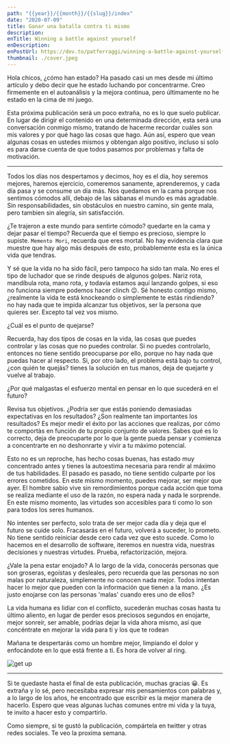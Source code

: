 ```yaml
---
path: "{{year}}/{{month}}/{{slug}}/index"
date: "2020-07-09"
title: Ganar una batalla contra ti mismo
description:
enTitle: Winning a battle against yourself
enDescription:
enPostUrl: https://dev.to/patferraggi/winning-a-battle-against-yourself-5a68
thumbnail: ./cover.jpeg
---
```


Hola chicos, ¿cómo han estado? Ha pasado casi un mes desde mi último artículo y debo decir que he estado luchando por concentrarme. Creo firmemente en el autoanálisis y la mejora continua, pero últimamente no he estado en la cima de mi juego.

Esta próxima publicación será un poco extraña, no es lo que suelo publicar. En lugar de dirigir el contenido en una determinada dirección, esta será una conversación conmigo mismo, tratando de hacerme recordar cuáles son mis valores y por qué hago las cosas que hago. Aún así, espero que vean algunas cosas en ustedes mismos y obtengan algo positivo, incluso si solo es para darse cuenta de que todos pasamos por problemas y falta de motivación.

---

Todos los días nos despertamos y decimos, hoy es el día, hoy seremos mejores, haremos ejercicio, comeremos sanamente, aprenderemos, y cada día pasa y se consume un día más.
Nos quedamos en la cama porque nos sentimos cómodos allí, debajo de las sábanas el mundo es más agradable. Sin responsabilidades, sin obstáculos en nuestro camino, sin gente mala, pero tambien sin alegría, sin satisfacción.

¿Te trajeron a este mundo para sentirte cómodo? quedarte en la cama y dejar pasar el tiempo? Recuerda que el tiempo es precioso, siempre lo supiste. `Memento Mori`, recuerda que eres mortal. No hay evidencia clara que muestre que hay algo más después de esto, probablemente esta es la única vida que tendras.

Y sé que la vida no ha sido fácil, pero tampoco ha sido tan mala. No eres el tipo de luchador que se rinde después de algunos golpes. Nariz rota, mandíbula rota, mano rota, y todavía estamos aquí lanzando golpes, si eso no funciona siempre podemos hacer clinch 😉. Sé honesto contigo mismo, ¿realmente la vida te está knockeando o simplemente te estás rindiendo? no hay nada que te impida alcanzar tus objetivos, ser la persona que quieres ser. Excepto tal vez vos mismo.

¿Cuál es el punto de quejarse?

Recuerda, hay dos tipos de cosas en la vida, las cosas que puedes controlar y las cosas que no puedes controlar. Si no puedes controlarlo, entonces no tiene sentido preocuparse por ello, porque no hay nada que puedas hacer al respecto.
Si, por otro lado, el problema está bajo tu control, ¿con quién te quejás? tienes la solución en tus manos, deja de quejarte y vuelve al trabajo.

¿Por qué malgastas el esfuerzo mental en pensar en lo que sucederá en el futuro?

Revisa tus objetivos. ¿Podría ser que estás poniendo demasiadas expectativas en los resultados? ¿Son realmente tan importantes los resultados? Es mejor medir el éxito por las acciones que realizas, por cómo te comportàs en función de tu propio conjunto de valores. Sabes qué es lo correcto, deja de preocuparte por lo que la gente pueda pensar y comienza a concentrarte en no deshonrarte y vivir a tu máximo potencial.

Esto no es un reproche, has hecho cosas buenas, has estado muy concentrado antes y tienes la autoestima necesaria para rendir al máximo de tus habilidades. El pasado es pasado, no tiene sentido culparte por los errores cometidos. En este mismo momento, puedes mejorar, ser mejor que ayer.
El hombre sabio vive sin remordimientos porque cada acción que toma se realiza mediante el uso de la razón, no espera nada y nada le sorprende. En este mismo momento, las virtudes son accesibles para ti como lo son para todos los seres humanos.

No intentes ser perfecto, solo trata de ser mejor cada día y deja que el futuro se cuide solo. Fracasarás en el futuro, volverá a suceder, lo prometo. No tiene sentido reiniciar desde cero cada vez que esto sucede. Como lo hacemos en el desarrollo de software, iteremos en nuestra vida, nuestras decisiones y nuestras virtudes.
Prueba, refactorización, mejora.

¿Vale la pena estar enojado?
A lo largo de la vida, conocerás personas que son groseras, egoístas y desleales, pero recuerda que las personas no son malas por naturaleza, simplemente no conocen nada mejor. Todos intentan hacer lo mejor que pueden con la información que tienen a la mano. ¿Es justo enojarse con las personas 'malas' cuando eres uno de ellos?

La vida humana es lidiar con el conflicto, sucederán muchas cosas hasta tu último aliento, en lugar de perder esos preciosos segundos en enojarte, mejor sonreír, ser amable, podrías dejar la vida ahora mismo, así que concéntrate en mejorar la vida para ti y los que te rodean

Mañana te despertarás como un hombre mejor, limpiando el dolor y enfocándote en lo que está frente a ti. Es hora de volver al ring.

![get up](/get-up.jpg)

---

Si te quedaste hasta el final de esta publicación, muchas gracias &#128512;. Es extraña y lo sé, pero necesitaba expresar mis pensamientos con palabras y, a lo largo de los años, he encontrado que escribir es la mejor manera de hacerlo. Espero que veas algunas luchas comunes entre mi vida y la tuya, te invito a hacer esto y compartirlo.

Como siempre, si te gustó la publicación, compártela en twitter y otras redes sociales. Te veo la proxima semana.
